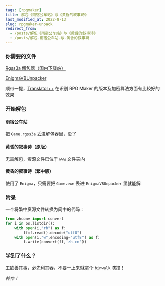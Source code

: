```yaml
---
tags: [rpgmaker]
title: 解包《雨宿公车站》与《黄昏的叙事诗》
last_modified_at: 2022-8-13
slug: rpgmaker-unpack
redirect_from: 
  - /posts/解包《雨宿公车站》与《黄昏的叙事诗》
  - /posts/解包-雨宿公车站-与-黄昏的叙事诗
---
```


### 你需要的文件

[Rgss3a 解包器（国内下载站）](https://dl.pconline.com.cn/download/532380.html)

[EnigmaVBUnpacker](https://lifeinhex.com/)

顺带一提，[Translator++](https://dreamsavior.net/download) 在识别 RPG Maker 的版本及加密算法方面有比较好的效果

### 开始解包

#### 雨宿公车站

把 `Game.rgss3a` 丢进解包器里，没了

#### 黄昏的叙事诗（原版）

无需解包，资源文件已位于 `www` 文件夹内

#### 黄昏的叙事诗（繁中版）

使用了 `Enigma`，只需要把 `Game.exe` 丢进 `EnigmaVBUnpacker` 里就能解

### 附录

一个将繁中资源文件转换为简中的代码：

```python
from zhconv import convert
for i in os.listdir():
    with open(i,"rb") as f:
        ff=f.read().decode("utf8")
    with open(i,"w",encoding="utf8") as f:
        f.write(convert(ff,'zh-cn'))
```

### 学到了什么？

工欲善其事，必先利其器，不要一上来就拿个 `binwalk` 瞎撞！

*神作！*
